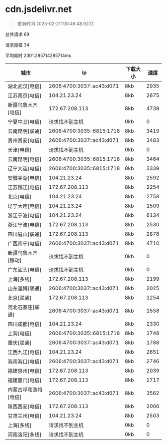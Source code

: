 
  # cdn.jsdelivr.net

  > 更新时间 2025-02-21T00:46:48.927Z
  
  总共请求 69

  请求报错 34

  平均耗时 2301.285714285714ms

|城市|ip|下载大小|速度|
|-----|----------|---|---|
|湖北武汉[电信]|2606:4700:3037::ac43:d071|8kb|2935|
|江苏南京[电信]|104.21.23.24|8kb|2675|
|新疆乌鲁木齐[电信]|172.67.208.113|8kb|4739|
|宁夏中卫[电信]|请求找不到主机|0kb|0|
|云南昆明[联通]|2606:4700:3035::6815:1718|8kb|3419|
|贵州贵安[电信]|2606:4700:3037::ac43:d071|8kb|3483|
|天津[电信]|请求找不到主机|0kb|0|
|云南昆明[电信]|2606:4700:3035::6815:1718|8kb|3464|
|辽宁大连[电信]|2606:4700:3035::6815:1718|8kb|3339|
|安徽芜湖[电信]|104.21.23.24|8kb|2592|
|江苏镇江[电信]|172.67.208.113|8kb|2254|
|北京[电信]|104.21.23.24|8kb|2758|
|辽宁大连[电信]|104.21.23.24|8kb|1509|
|浙江宁波[电信]|104.21.23.24|8kb|6134|
|浙江宁波[电信]|172.67.208.113|8kb|2530|
|四川眉山[联通]|172.67.208.113|8kb|2878|
|广西南宁[电信]|2606:4700:3037::ac43:d071|8kb|4710|
|新疆乌鲁木齐[移动]|请求找不到主机|0kb|0|
|广东汕头[电信]|请求找不到主机|0kb|0|
|上海[多线]|172.67.208.113|8kb|2199|
|山东淄博[联通]|2606:4700:3037::ac43:d071|8kb|2025|
|北京[联通]|172.67.208.113|8kb|1254|
|河北石家庄[联通]|2606:4700:3037::ac43:d071|8kb|1558|
|四川成都[电信]|104.21.23.24|8kb|2330|
|上海[电信]|2606:4700:3035::6815:1718|8kb|1748|
|重庆[联通]|2606:4700:3037::ac43:d071|8kb|1788|
|江西九江[电信]|104.21.23.24|8kb|2651|
|海南海口[电信]|2606:4700:3037::ac43:d071|8kb|2746|
|福建泉州[电信]|172.67.208.113|8kb|2039|
|福建厦门[电信]|172.67.208.113|8kb|2717|
|内蒙古呼和浩特[电信]|2606:4700:3037::ac43:d071|8kb|3562|
|陕西西安[电信]|172.67.208.113|8kb|2006|
|甘肃兰州[电信]|104.21.23.24|8kb|2503|
|上海[多线]|请求找不到主机|0kb|0|
|河南洛阳[多线]|请求找不到主机|0kb|0|

  